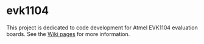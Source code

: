 evk1104
=======

This project is dedicated to code development for Atmel EVK1104 evaluation boards. See the [Wiki pages](https://github.com/gcielniak/evk1104/wiki) for more information.